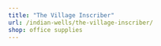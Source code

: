 ```yaml
---
title: "The Village Inscriber"
url: /indian-wells/the-village-inscriber/
shop: office supplies
---
```


